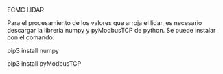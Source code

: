 ECMC LIDAR

Para el procesamiento de los valores que arroja el lidar, es necesario descargar la librería numpy y pyModbusTCP de python.
Se puede instalar con el comando:

pip3 install numpy

pip3 install pyModbusTCP
